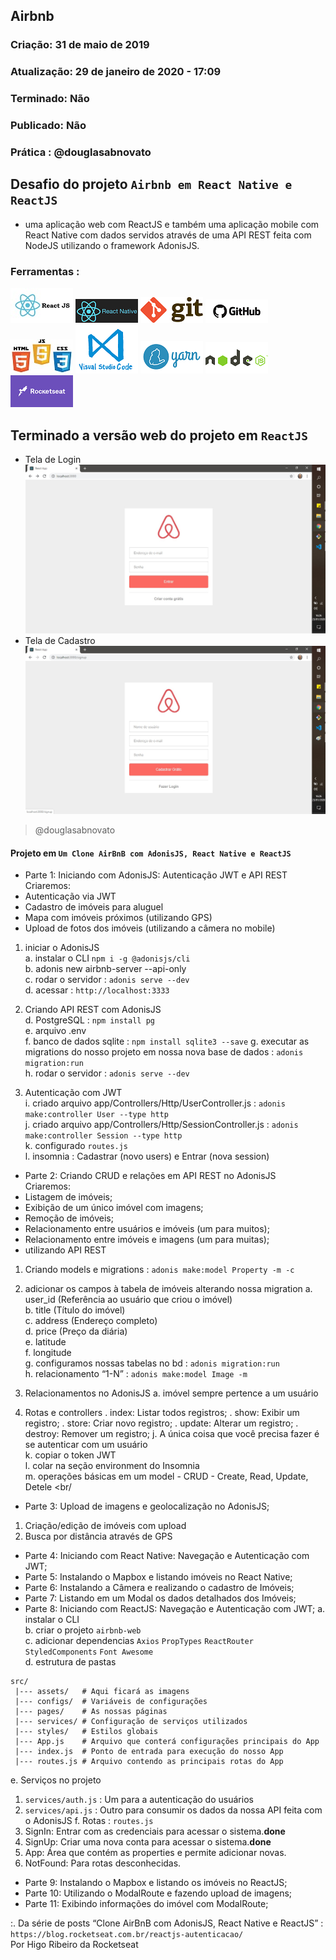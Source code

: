 ## Airbnb

### Criação: 31 de maio de 2019
### Atualização: 29 de janeiro de 2020 - 17:09
### Terminado: Não
### Publicado: Não
### Prática : @douglasabnovato

## Desafio do projeto `Airbnb em React Native e ReactJS`
- uma aplicação web com ReactJS e também uma aplicação mobile com React Native com dados servidos através de uma API REST feita com NodeJS utilizando o framework AdonisJS.</br>

### Ferramentas : 

![ReactJS](/images/logo-reactjs.jpg)
![React Native](/images/logo-react-native.png)
![Git](/images/logo-git.png)
![Github](/images/logo-github.png)
![HTML/CSS/Javascript](/images/logo-html-css-js.jpeg)
![VSCode](/images/logo-VSCode.png)
![Yarn](/images/logo-yarn.png)
![Nodejs](/images/nodejs.png)
![Rocketseat](/images/logo-rocketseat.png)

## Terminado a versão web do projeto em `ReactJS`
- Tela de Login
![AirBnB - Clone](/images/tela-1.jpg)
- Tela de Cadastro
![AirBnB - Clone](/images/tela-2.jpg)
>@douglasabnovato

#### Projeto em `Um Clone AirBnB com AdonisJS, React Native e ReactJS`
- Parte 1: Iniciando com AdonisJS: Autenticação JWT e API REST<br/>
Criaremos:
- Autenticação via JWT
- Cadastro de imóveis para aluguel
- Mapa com imóveis próximos (utilizando GPS)
- Upload de fotos dos imóveis (utilizando a câmera no mobile)

1. iniciar o AdonisJS<br/> 
a. instalar o CLI  `npm i -g @adonisjs/cli`<br/> 
b. adonis new airbnb-server --api-only<br/> 
c. rodar o servidor : `adonis serve --dev`<br/> 
d. acessar : `http://localhost:3333`<br/>

2. Criando API REST com AdonisJS<br/> 
d. PostgreSQL : `npm install pg`<br/> 
e. arquivo .env<br/> 
f. banco de dados sqlite : `npm install sqlite3 --save`
g. executar as migrations do nosso projeto em nossa nova base de dados : `adonis migration:run`<br/> 
h. rodar o servidor : `adonis serve --dev`<br/>

3. Autenticação com JWT<br/> 
i. criado arquivo app/Controllers/Http/UserController.js : `adonis make:controller User --type http`<br/> 
j. criado arquivo app/Controllers/Http/SessionController.js : `adonis make:controller Session --type http`<br/> 
k. configurado `routes.js`<br/>
l. insomnia : Cadastrar (novo users) e Entrar (nova session)<br/>

- Parte 2: Criando CRUD e relações em API REST no AdonisJS<br/>
Criaremos:
- Listagem de imóveis;
- Exibição de um único imóvel com imagens;
- Remoção de imóveis;
- Relacionamento entre usuários e imóveis (um para muitos);
- Relacionamento entre imóveis e imagens (um para muitas);
- utilizando API REST

1. Criando models e migrations : `adonis make:model Property -m -c` 
 
2. adicionar os campos à tabela de imóveis alterando nossa migration
a. user_id (Referência ao usuário que criou o imóvel)<br/>
b. title (Título do imóvel)<br/>
c. address (Endereço completo)<br/>
d. price (Preço da diária)<br/>
e. latitude<br/>
f. longitude<br/>
g. configuramos nossas tabelas no bd : `adonis migration:run`<br/>
h. relacionamento “1-N” : `adonis make:model Image -m`<br/>

3. Relacionamentos no AdonisJS
a. imóvel sempre pertence a um usuário 

4. Rotas e controllers
. index: Listar todos registros;
. show: Exibir um registro;
. store: Criar novo registro;
. update: Alterar um registro;
. destroy: Remover um registro;
j. A única coisa que você precisa fazer é se autenticar com um usuário<br/>
k. copiar o token JWT <br/>
l. colar na seção environment do Insomnia<br/>
m. operações básicas em um model - CRUD - Create, Read, Update, Detele <br/

- Parte 3: Upload de imagens e geolocalização no AdonisJS;
1. Criação/edição de imóveis com upload
2. Busca por distância através de GPS

- Parte 4: Iniciando com React Native: Navegação e Autenticação com JWT;
- Parte 5: Instalando o Mapbox e listando imóveis no React Native;
- Parte 6: Instalando a Câmera e realizando o cadastro de Imóveis;
- Parte 7: Listando em um Modal os dados detalhados dos Imóveis;
- Parte 8: Iniciando com ReactJS: Navegação e Autenticação com JWT;
a. instalar o CLI<br/> 
b. criar o projeto `airbnb-web`<br/> 
c. adicionar dependencias `Axios` `PropTypes` `ReactRouter` `StyledComponents` `Font Awesome`<br/>
d. estrutura de pastas
````
src/
 |--- assets/   # Aqui ficará as imagens
 |--- configs/  # Variáveis de configurações
 |--- pages/    # As nossas páginas
 |--- services/ # Configuração de serviços utilizados
 |--- styles/   # Estilos globais
 |--- App.js    # Arquivo que conterá configurações principais do App
 |--- index.js  # Ponto de entrada para execução do nosso App
 |--- routes.js # Arquivo contendo as principais rotas do App
 ````
 e. Serviços no projeto
 1. `services/auth.js` : Um para a autenticação do usuários 
 2. `services/api.js` : Outro para consumir os dados da nossa API feita com o AdonisJS
 f. Rotas : `routes.js`
1. SignIn: Entrar com as credenciais para acessar o sistema.**done**
2. SignUp: Criar uma nova conta para acessar o sistema.**done**
3. App: Área que contém as properties e permite adicionar novas.
4. NotFound: Para rotas desconhecidas.
- Parte 9: Instalando o Mapbox e listando os imóveis no ReactJS;
- Parte 10: Utilizando o ModalRoute e fazendo upload de imagens;
- Parte 11: Exibindo informações do imóvel com ModalRoute;

:. Da série de posts “Clone AirBnB com AdonisJS, React Native e ReactJS” : `https://blog.rocketseat.com.br/reactjs-autenticacao/`</br>
Por Higo Ribeiro da Rocketseat
